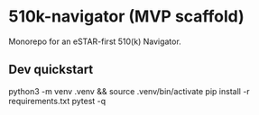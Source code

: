 # 510k-navigator (MVP scaffold)
Monorepo for an eSTAR-first 510(k) Navigator.

## Dev quickstart
python3 -m venv .venv && source .venv/bin/activate
pip install -r requirements.txt
pytest -q
